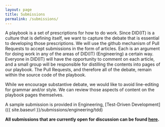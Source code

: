 ```yaml
---
layout: page
title: Submissions
permalink: /submissions/
---
```


A playbook is a set of prescriptions for how to do work. Since DID(IT) is a culture that is defining itself, we want to capture the debate that is essential to developing those prescriptions. We will use the github mechanism of Pull Requests to accept submissions in the form of articles. Each is an argument for doing work in any of the areas of DID(IT) (Engineering) a certain way. Everyone in DID(IT) will have the opportunity to comment on each article, and a small group will be responsible for distilling the contents into pages of our playbook. The Pull Requests, and therefore all of the debate, remain within the source code of the playbook.

While we encourage substantive debate, we would like to avoid line-editing for grammar and/or style. We can review those aspects of content on the playbook pages themselves.

A sample submission is provided in Engineering, [Test-Driven Development]({{ site.baseurl }}/submissions/engineering/tdd)

**All submissions that are currently open for discussion can be found
[here](https://git.uscis.dhs.gov/USCIS/didit_playbook/labels/submission).**